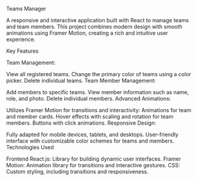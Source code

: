 Teams Manager

A responsive and interactive application built with React to manage teams and team members. This project combines modern design with smooth animations using Framer Motion, creating a rich and intuitive user experience.

Key Features

Team Management:

View all registered teams.
Change the primary color of teams using a color picker.
Delete individual teams.
Team Member Management:

Add members to specific teams.
View member information such as name, role, and photo.
Delete individual members.
Advanced Animations:

Utilizes Framer Motion for transitions and interactivity:
Animations for team and member cards.
Hover effects with scaling and rotation for team members.
Buttons with click animations.
Responsive Design:

Fully adapted for mobile devices, tablets, and desktops.
User-friendly interface with customizable color schemes for teams and members.
Technologies Used

Frontend
React.js: Library for building dynamic user interfaces.
Framer Motion: Animation library for transitions and interactive gestures.
CSS: Custom styling, including transitions and responsiveness.

